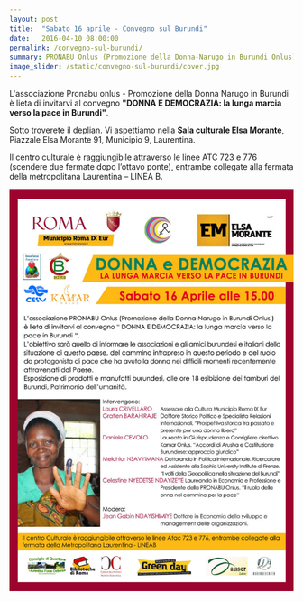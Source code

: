 ```yaml
---
layout: post
title:  "Sabato 16 aprile - Convegno sul Burundi"
date:   2016-04-10 08:00:00
permalink: /convegno-sul-burundi/
summary: PRONABU Onlus (Promozione della Donna-Narugo in Burundi Onlus) è lieta di invitarvi al convegno "DONNA E DEMOCRAZIA la lunga marcia verso la pace in Burundi".
image_slider: /static/convegno-sul-burundi/cover.jpg
---
```


L'associazione Pronabu onlus - Promozione della Donna Narugo in Burundi è lieta di invitarvi al convegno **"DONNA E DEMOCRAZIA: la lunga marcia verso la pace in Burundi"**.
 
Sotto troverete il deplian. 
Vi aspettiamo nella **Sala culturale Elsa Morante**, Piazzale Elsa Morante 91, Municipio 9, Laurentina.

Il centro culturale è raggiungibile attraverso le linee ATC 723 e 776 (scendere due fermate dopo l’ottavo ponte), entrambe collegate alla fermata della metropolitana Laurentina – LINEA B.

![Ecco il volantino dell'evento][volantino]


[volantino]: /static/convegno-sul-burundi/volantino-16aprile.jpg
